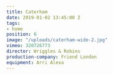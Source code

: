 ```yaml
---
title: Caterham
date: 2019-01-02 13:45:00 Z
tags:
- home
position: 6
image: "/uploads/caterham-wide-2.jpg"
vimeo: 320726773
director: Wriggles & Robins
production-company: Friend London
equipment: Arri Alexa
---
```


